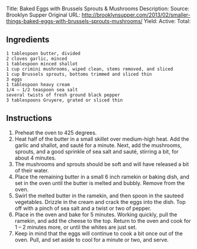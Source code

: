 Title: Baked Eggs with Brussels Sprouts & Mushrooms
Description: 
Source: Brooklyn Supper
Original URL: http://brooklynsupper.com/2013/02/smaller-things-baked-eggs-with-brussels-sprouts-mushrooms/
Yield: 
Active: 
Total: 
## Ingredients
	1 tablespoon butter, divided
	2 cloves garlic, minced
	1 tablespoon minced shallot
	1 cup crimini mushrooms, wiped clean, stems removed, and sliced
	1 cup Brussels sprouts, bottoms trimmed and sliced thin
	3 eggs
	1 tablespoon heavy cream
	1/4 – 1/2 teaspoon sea salt
	several twists of fresh ground black pepper
	3 tablespoons Gruyere, grated or sliced thin

## Instructions
1. Preheat the oven to 425 degrees.
2. Heat half of the butter in a small skillet over medium-high heat. Add the garlic and shallot, and sauté for a minute. Next, add the mushrooms, sprouts, and a good sprinkle of sea salt and sauté, stirring a bit, for about 4 minutes.
3. The mushrooms and sprouts should be soft and will have released a bit of their water.
4. Place the remaining butter in a small 6 inch ramekin or baking dish, and set in the oven until the butter is melted and bubbly. Remove from the oven.
5. Swirl the melted butter in the ramekin, and then spoon in the sauteed vegetables. Drizzle in the cream and crack the eggs into the dish. Top off with a pinch of sea salt and a twist or two of pepper.
6. Place in the oven and bake for 5 minutes. Working quickly, pull the ramekin, and add the cheese to the top. Return to the oven and cook for 1 – 2 minutes more, or until the whites are just set.
7. Keep in mind that the eggs will continue to cook a bit once out of the oven. Pull, and set aside to cool for a minute or two, and serve.

